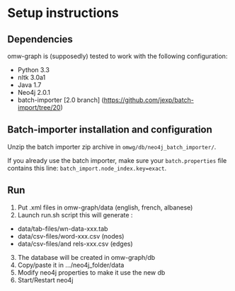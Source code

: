 Setup instructions
==================

Dependencies
------------
omw-graph is (supposedly) tested to work with the following configuration:

* Python 3.3
* nltk 3.0a1
* Java 1.7
* Neo4j 2.0.1
* batch-importer [2.0 branch] (https://github.com/jexp/batch-import/tree/20)

Batch-importer installation and configuration
---------------------------------------------

Unzip the batch importer zip archive in `omwg/db/neo4j_batch_importer/`.

If you already use the batch importer, make sure your `batch.properties` file contains this line: `batch_import.node_index.key=exact`.

Run
---

1. Put .xml files in omw-graph/data (english, french, albanese)
2. Launch run.sh script this will generate : 
  * data/tab-files/wn-data-xxx.tab
  * data/csv-files/word-xxx.csv (nodes) 
  * data/csv-files/and rels-xxx.csv (edges)
3. The database will be created in omw-graph/db
4. Copy/paste it in .../neo4j_folder/data
5. Modify neo4j properties to make it use the new db
6. Start/Restart neo4j
